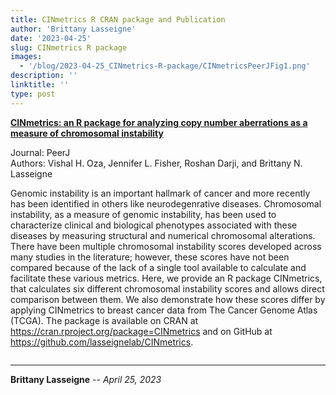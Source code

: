 ```yaml
---
title: CINmetrics R CRAN package and Publication
author: 'Brittany Lasseigne'
date: '2023-04-25'
slug: CINmetrics R package
images: 
  - '/blog/2023-04-25_CINmetrics-R-package/CINmetricsPeerJFig1.png'
description: ''
linktitle: ''
type: post
---
```


__<a href="https://www.ncbi.nlm.nih.gov/pmc/articles/PMC9815577/" target="_blank">CINmetrics: an R package for analyzing copy number aberrations as a measure of chromosomal instability</a>__

Journal: PeerJ<br>
Authors: Vishal H. Oza, Jennifer L. Fisher, Roshan Darji, and Brittany N. Lasseigne

Genomic instability is an important hallmark of cancer and more recently has been identified in others like neurodegenrative diseases. Chromosomal instability, as a measure of genomic instability, has been used to characterize clinical and biological phenotypes associated with these diseases by measuring structural and numerical chromosomal alterations. There have been multiple chromosomal instability scores developed across many studies in the literature; however, these scores have not been compared because of the lack of a single tool available to calculate and facilitate these various metrics. Here, we provide an R package CINmetrics, that calculates six different chromosomal instability scores and allows direct comparison between them. We also demonstrate how these scores differ by applying CINmetrics to breast cancer data from The Cancer Genome Atlas (TCGA). The package is available on CRAN at https://cran.rproject.org/package=CINmetrics and on GitHub at https://github.com/lasseignelab/CINmetrics.

<img src="/blog/2023-04-25_CINmetrics-R-package/CINmetricsPeerJFig1.png" alt="">

---
**Brittany Lasseigne** -- _April 25, 2023_<br>